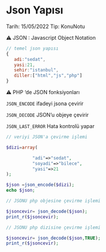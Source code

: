 # Json Yapısı

Tarih: 15/05/2022
Tip: KonuNotu

<aside>
⚠️ JSON : Javascript Object Notation

</aside>

```jsx
// temel json yapısı
{
   adi:"sedat",
   yasi:21,
   sehir:"istanbul",
   diller:["html","js","php"]
}
```

<aside>
⚠️ PHP ‘de JSON fonksiyonları

</aside>

`JSON_ENCODE`  ifadeyi jsona çevirir

`JSON_DECODE` JSON’u objeye çevirir

`JSON_LAST_ERROR` Hata kontrolü yapar

```php
// veriyi JSON'a çevirme işlemi

$dizi=array(

          "adi"=>"sedat",
          "soyadi"=>"bilece",
          "yasi"=>21
);

$json =json_encode($dizi);
echo $json;
```

```php
// JSONU php objesine çevirme işlemi

$jsoncevir= json_decode($json);
print_r($jsoncevir);

// JSONU php dizisine çevirme işlemi

$jsoncevir= json_decode($json,TRUE);
print_r($jsoncevir);
```